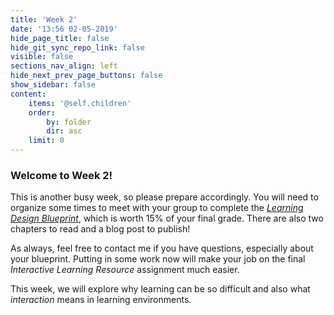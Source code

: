 ```yaml
---
title: 'Week 2'
date: '13:56 02-05-2019'
hide_page_title: false
hide_git_sync_repo_link: false
visible: false
sections_nav_align: left
hide_next_prev_page_buttons: false
show_sidebar: false
content:
    items: '@self.children'
    order:
        by: folder
        dir: asc
    limit: 0  
---
```


### Welcome to Week 2!

This is another busy week, so please prepare accordingly. You will need to organize some times to meet with your group to complete the [*Learning Design Blueprint*](https://edtechuvic.ca/edci335/assignments), which is worth 15% of your final grade. There are also two chapters to read and a blog post to publish!

As always, feel free to contact me if you have questions, especially about your blueprint. Putting in some work now will make your job on the final *Interactive Learning Resource* assignment much easier.

This week, we will explore why learning can be so difficult and also what *interaction* means in learning environments.
